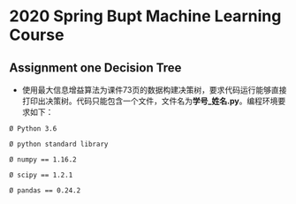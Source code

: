 # 2020 Spring Bupt Machine Learning Course 

## Assignment one Decision Tree

-    使用最大信息增益算法为课件73页的数据构建决策树，要求代码运行能够直接打印出决策树。代码只能包含一个文件，文件名为**学号_姓名.py**。编程环境要求如下：

    Ø Python 3.6

    Ø python standard library

    Ø numpy == 1.16.2

    Ø scipy == 1.2.1

    Ø pandas == 0.24.2